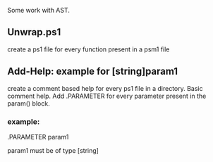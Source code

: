 Some work with AST.

## Unwrap.ps1 
create a ps1 file for every function present in a psm1 file


## Add-Help: example for [string]param1
create a comment based help for every ps1 file in a directory. Basic comment help. Add .PARAMETER for every parameter present in the param() block.
### example:
.PARAMETER param1

  param1 must be of type [string]
